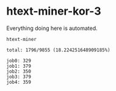 # htext-miner-kor-3

Everything doing here is automated.

```
htext-miner

total: 1796/9855 (18.224251648909185%)

job0: 329
job1: 379
job2: 350
job3: 379
job4: 359
```